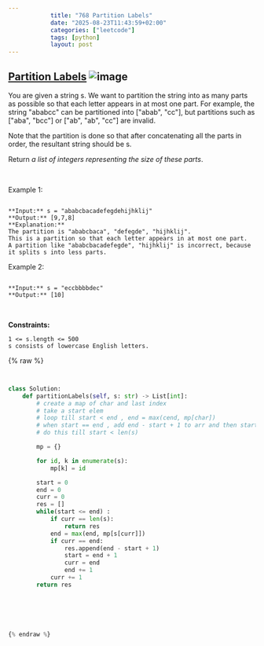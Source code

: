 ```yaml
---
            title: "768 Partition Labels"
            date: "2025-08-23T11:43:59+02:00"
            categories: ["leetcode"]
            tags: [python]
            layout: post
---
```

            
## [Partition Labels](https://leetcode.com/problems/partition-labels) ![image](https://img.shields.io/badge/Difficulty-Medium-orange)

You are given a string s. We want to partition the string into as many parts as possible so that each letter appears in at most one part. For example, the string "ababcc" can be partitioned into ["abab", "cc"], but partitions such as ["aba", "bcc"] or ["ab", "ab", "cc"] are invalid.

Note that the partition is done so that after concatenating all the parts in order, the resultant string should be s.

Return *a list of integers representing the size of these parts*.

 

Example 1:

```

**Input:** s = "ababcbacadefegdehijhklij"
**Output:** [9,7,8]
**Explanation:**
The partition is "ababcbaca", "defegde", "hijhklij".
This is a partition so that each letter appears in at most one part.
A partition like "ababcbacadefegde", "hijhklij" is incorrect, because it splits s into less parts.

```

Example 2:

```

**Input:** s = "eccbbbbdec"
**Output:** [10]

```

 

**Constraints:**

	1 <= s.length <= 500
	s consists of lowercase English letters.

{% raw %}


```python


class Solution:
    def partitionLabels(self, s: str) -> List[int]:
        # create a map of char and last index
        # take a start elem
        # loop till start < end , end = max(cend, mp[char])
        # when start == end , add end - start + 1 to arr and then start = end + 1
        # do this till start < len(s)

        mp = {}

        for id, k in enumerate(s):
            mp[k] = id

        start = 0
        end = 0
        curr = 0
        res = []
        while(start <= end) :
            if curr == len(s):
                return res 
            end = max(end, mp[s[curr]])
            if curr == end:
                res.append(end - start + 1)
                start = end + 1
                curr = end
                end += 1
            curr += 1
        return res
            


        


{% endraw %}
```
